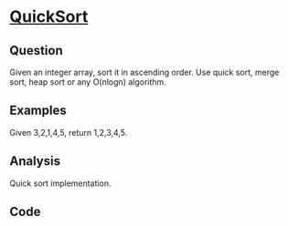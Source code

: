 # [QuickSort](http://www.lintcode.com/en/problem/sort-integers-ii/#)

## Question

Given an integer array, sort it in ascending order. Use quick sort, merge sort, heap sort or any O(nlogn) algorithm.

## Examples

Given 3,2,1,4,5, return 1,2,3,4,5.

## Analysis

Quick sort implementation.

## Code

```java

```